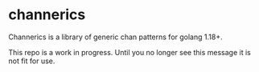 
# channerics
Channerics is a library of generic chan patterns for golang 1.18+.

This repo is a work in progress. Until you no longer see this message it is not fit for use.
